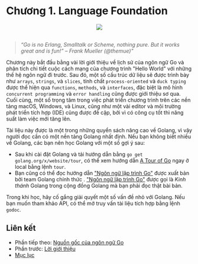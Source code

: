 # Chương 1. Language Foundation

<div align="center">
	<img src="../images/ch1.png">
	<br/>
	<span align="center">
		<i></i>
	</span>
</div>
<br/>

>*“Go is no Erlang, Smalltalk or Scheme, nothing pure. But it works great and is fun!” – Frank Mueller (@themue)"*

Chương này bắt đầu bằng vài lời giới thiệu về lịch sử của ngôn ngữ Go và phân tích chi tiết cuộc cách mạng của chương trình "Hello World" với những thế hệ ngôn ngữ đi trước. Sau đó, một số cấu trúc dữ liệu sẽ được trình bày như `arrays`, `strings`, và `slices`, tính chất `process-oriented` và `duck typing` được thể hiện qua `functions`, `methods`, và `interfaces`, đặc biệt là mô hình `concurrent programming` và `error handling` cũng được giới thiệu sơ qua. Cuối cùng, một số trọng tâm trong việc phát triển chương trình trên các nền tảng macOS, Windows, và Linux, cũng như một vài editor và môi trường phát triển tích hợp (IDE) cũng được đề cập, bởi vì có công cụ tốt thì năng suất làm việc mới tăng lên.

Tài liệu này được là một trong những quyển sách nâng cao về Golang, vì vậy người đọc cần có một nền tảng Golang nhất định. Nếu bạn không biết nhiều về Golang, các bạn nên học Golang với một số gợi ý sau:

- Sau khi cài đặt Golang và tải hướng dẫn bằng `go get golang.org/x/website/tour`, có thể xem hướng dẫn [A Tour of Go](https://tour.golang.org/welcome/1) ngay ở local bằng lệnh `tour`.
- Bạn cũng có thể đọc hướng dẫn ["Ngôn ngữ lập trình Go"](http://www.gopl.io/) được xuất bản bởi team Golang chính thức . ["Ngôn ngữ lập trình Go"](http://www.gopl.io/)  được gọi là *Kinh thánh* Golang trong cộng đồng Golang mà bạn phải đọc thật bài bản.

Trong khi học, hãy cố gắng giải quyết một số vấn đề nhỏ với Golang. Nếu bạn muốn tham khảo API, có thể mở truy vấn tài liệu tích hợp bằng lệnh `godoc`.


## Liên kết
* Phần tiếp theo: [Nguồn gốc của ngôn ngữ Go](./ch1-01-genesis.md)
* Phần trước: [Lời giới thiệu](../README.md)
* [Mục lục](../SUMMARY.md)
